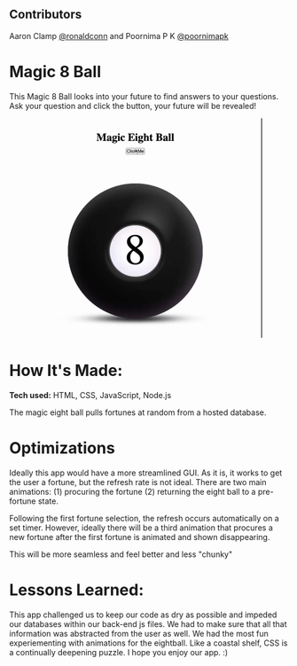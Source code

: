 ## Contributors

Aaron Clamp [@ronaldconn](https://github.com/ronaldconn) and Poornima P K [@poornimapk](https://github.com/poornimapk)

# Magic 8 Ball
This Magic 8 Ball looks into your future to find answers to your questions. Ask your question and click the button, your future will be revealed!

![gif of eigthball in action](eightballapp.gif)


# How It's Made:
**Tech used:** HTML, CSS, JavaScript, Node.js

The magic eight ball pulls fortunes at random from a hosted database.


# Optimizations
Ideally this app would have a more streamlined GUI. As it is, it works to get the user a fortune, but the refresh rate is not ideal. There are two main animations: (1) procuring the fortune (2) returning the eight ball to a pre-fortune state.

Following the first fortune selection, the refresh occurs automatically on a set timer. However, ideally there will be a third animation that procures a new fortune after the first fortune is animated and shown disappearing.

This will be more seamless and feel better and less "chunky"

# Lessons Learned:
This app challenged us to keep our code as dry as possible and impeded our databases within our back-end js files. We had to make sure that all that information was abstracted from the user as well. We had the most fun experiementing with animations for the eightball. Like a coastal shelf, CSS is a continually deepening puzzle. I hope you enjoy our app. :)
